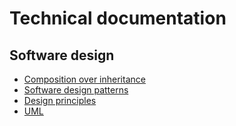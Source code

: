 # Technical documentation

## Software design

* [Composition over inheritance](software%20design/composition%20over%20inheritance.md)
* [Software design patterns](design%20patterns/design%20patterns.md)
* [Design principles](software%20design/design%20principles.md)
* [UML](software%20design/uml.md)
